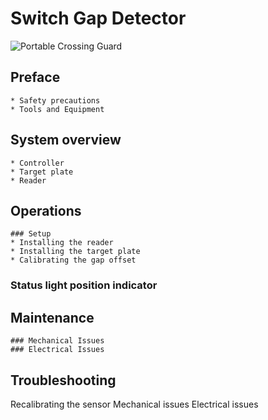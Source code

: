 # Switch Gap Detector

![Portable Crossing Guard](assets/crossing.jpg)

## Preface
	* Safety precautions
	* Tools and Equipment

## System overview
	* Controller
	* Target plate
	* Reader

## Operations
	### Setup
	* Installing the reader
	* Installing the target plate
	* Calibrating the gap offset

### Status light position indicator


## Maintenance
	### Mechanical Issues
	### Electrical Issues

## Troubleshooting
Recalibrating the sensor
Mechanical issues
Electrical issues
